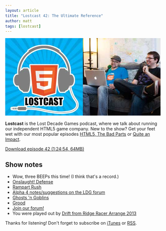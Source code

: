 ```yaml
---
layout: article
title: "Lostcast 42: The Ultimate Reference"
author: matt
tags: [lostcast]
---
```

<div class="full-frame">
	<img alt="Lostcast gamedev podcast" src="/media/images/lostcast/ldgTeam.jpg" width="500" height="250">
</div>

**Lostcast** is the Lost Decade Games podcast, where we talk about running our independent HTML5 game company. New to the show? Get your feet wet with our most popular episodes [HTML5, The Bad Parts](/lostcast-episode-7-html5-the-bad-parts/) or [Quite an Impact](/lostcast-episode-14-quite-an-impact/).

<a class="download-podcast" href="http://media.lostdecadegames.com/lostcast/lostcast_42.mp3">
	Download episode 42 (1:24:54, 64MB)
</a>

## Show notes

* Wow, three BEEPs this time! (I think that's a record.)
* [Onslaught! Defense](/games/onslaught-defense/)
* [Rampart Rush](http://www.rampartrush.com/)
* [Alpha 4 notes/suggestions on the LDG forum](http://forum.lostdecadegames.com/topic/21/alpha-4-notes-suggestions)
* [Ghosts 'n Goblins](http://en.wikipedia.org/wiki/Ghosts_'n_Goblins)
* [Grood](http://www.youtube.com/watch?v=2uNIg50PM5E)
* [Join our forum!](http://forum.lostdecadegames.com/)
* You were played out by [Drift from Ridge Racer Arrange 2013](https://itunes.apple.com/us/album/ridge-racer-arrange-2013-ep/id639868814)

Thanks for listening! Don't forget to subscribe on [iTunes](http://itunes.apple.com/us/podcast/lostcast/id481950724) or [RSS](http://www.lostdecadegames.com/lostcast.xml).
